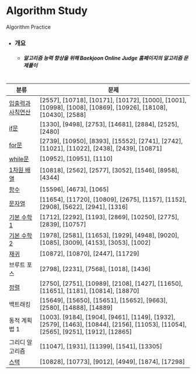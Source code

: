 # Algorithm Study
Algorithm Practice


- ### 개요
  - ##### 알고리즘 능력 향상을 위해 Baekjoon Online Judge 홈페이지의 알고리즘 문제풀이

#


|분류|문제|
|------|---|
|[입출력과 사칙연산](src/baekjoon/arithmetic)|[2557], [10718], [10171], [10172], [1000], [1001], [10998], [1008], [10869], [10926], [18108], [10430], [2588]|
|[if문](src/baekjoon/if_statement)|[1330], [9498], [2753], [14681], [2884], [2525], [2480]|
|[for문](src/baekjoon/for_statement)|[2739], [10950], [8393], [15552], [2741], [2742], [11021], [11022], [2438], [2439], [10871]|
|[while문](src/baekjoon/while_statement)|[10952], [10951], [1110]|
|[1차원 배열](src/baekjoon/dimensionalarray)|[10818], [2562], [2577], [3052], [1546], [8958], [4344]|
|[함수](src/baekjoon/function_1)|[15596], [4673], [1065]|
|[문자열](src/baekjoon/string_1)|[11654], [11720], [10809], [2675], [1157], [1152], [2908], [5622], [2941], [1316]|
|[기본 수학 1](src/baekjoon/basicmath_1)|[1712], [2292], [1193], [2869], [10250], [2775], [2839], [10757]|
|[기본 수학 2](src/baekjoon/basicmath_2)|[1978], [2581], [11653], [1929], [4948], [9020], [1085], [3009], [4153], [3053], [1002]|
|[재귀](src/baekjoon/recursion)|[10872], [10870], [2447], [11729]|
|브루트 포스|[2798], [2231], [7568], [1018], [1436]|
|[정렬](src/baekjoon/sorting)|[2750], [2751], [10989], [2108], [1427], [11650], [11651], [1181], [10814], [18870]|
|백트래킹|[15649], [15650], [15651], [15652], [9663], [2580], [14888], [14889]|
|동적 계획법 1|[1003]. [9184], [1904], [9461], [1149], [1932], [2579], [1463], [10844], [2156], [11053], [11054], [2565], [9251], [1912], [12865]|
|그리디 알고리즘|[11047], [1931], [11399], [1541], [13305]|
|[스택](src/baekjoon/stack_1)|[10828], [10773], [9012], [4949], [1874], [17298]|


